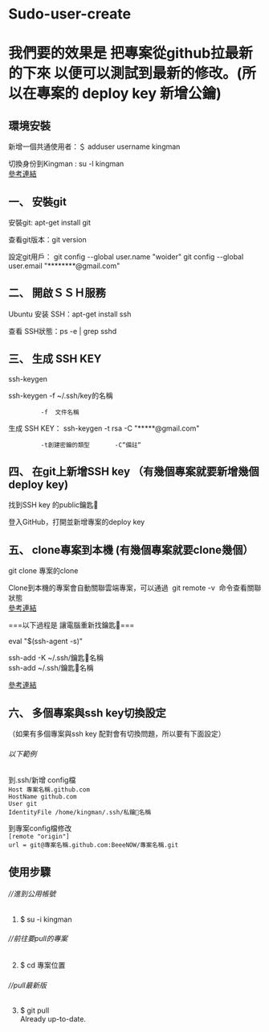# Sudo-user-create

# 我們要的效果是 把專案從github拉最新的下來 以便可以測試到最新的修改。(所以在專案的 deploy key 新增公鑰)


## 環境安裝

新增一個共通使用者：＄ adduser username kingman


切換身份到Kingman :  su -l kingman  
[參考連結](https://www.digitalocean.com/community/tutorials/how-to-create-a-sudo-user-on-ubuntu-quickstart)

## 一、 安裝git

  安裝git: apt-get install git

  查看git版本：git version

  設定git用戶：
  git config --global user.name "woider"
  git config --global user.email "********@gmail.com"


## 二、 開啟ＳＳＨ服務

  Ubuntu 安装 SSH：apt-get install ssh

  查看 SSH狀態：ps -e | grep sshd 

## 三、 生成 SSH KEY  
  ssh-keygen

  ssh-keygen -f ~/.ssh/key的名稱

             -f  文件名稱  
生成 SSH KEY：  ssh-keygen -t rsa -C  "*****@gmail.com"

             -t創建密鑰的類型       -C“備註“

 ## 四、 在git上新增SSH key （有幾個專案就要新增幾個deploy key)
  找到SSH key 的public鑰匙🔑

  登入GitHub，打開並新增專案的deploy key

## 五、 clone專案到本機 (有幾個專案就要clone幾個）

  git clone  專案的clone

  Clone到本機的專案會自動關聯雲端專案，可以通過  git remote -v  命令查看關聯狀態  
  [參考連結](https://www.cnblogs.com/woider/p/6533709.html)

===以下過程是 讓電腦重新找鑰匙🔑===

eval "$(ssh-agent -s)"

ssh-add -K ~/.ssh/鑰匙🔑名稱  
ssh-add ~/.ssh/鑰匙🔑名稱  

[參考連結]( https://help.github.com/articles/generating-a-new-ssh-key-and-adding-it-to-the-ssh-agent/)

## 六、 多個專案與ssh key切換設定  
（如果有多個專案與ssh key 配對會有切換問題，所以要有下面設定）  
###### 以下範例  

到.ssh/新增 config檔  
`Host 專案名稱.github.com`  
`HostName github.com`  
`User git`  
`IdentityFile /home/kingman/.ssh/私鑰🔑名稱`

到專案config檔修改  
`[remote "origin"]`  
`url = git@專案名稱.github.com:BeeeNOW/專案名稱.git`


## 使用步驟
###### //進到公用帳號
1. $ su -i kingman 
###### //前往要pull的專案
2. $ cd 專案位置   
###### //pull最新版
3. $ git pull     
Already up-to-date.


